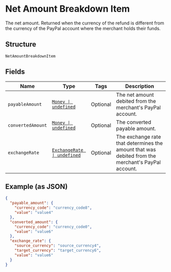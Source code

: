 
# Net Amount Breakdown Item

The net amount. Returned when the currency of the refund is different from the currency of the PayPal account where the merchant holds their funds.

## Structure

`NetAmountBreakdownItem`

## Fields

| Name | Type | Tags | Description |
|  --- | --- | --- | --- |
| `payableAmount` | [`Money \| undefined`](../../doc/models/money.md) | Optional | The net amount debited from the merchant's PayPal account. |
| `convertedAmount` | [`Money \| undefined`](../../doc/models/money.md) | Optional | The converted payable amount. |
| `exchangeRate` | [`ExchangeRate \| undefined`](../../doc/models/exchange-rate.md) | Optional | The exchange rate that determines the amount that was debited from the merchant's PayPal account. |

## Example (as JSON)

```json
{
  "payable_amount": {
    "currency_code": "currency_code8",
    "value": "value4"
  },
  "converted_amount": {
    "currency_code": "currency_code0",
    "value": "value6"
  },
  "exchange_rate": {
    "source_currency": "source_currency4",
    "target_currency": "target_currency6",
    "value": "value6"
  }
}
```

